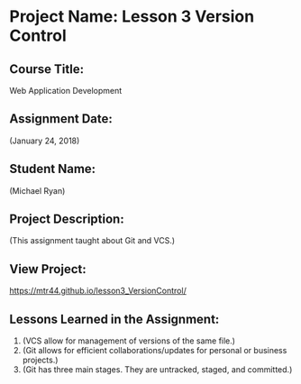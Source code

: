# Project Name:  Lesson 3 Version Control


## Course Title:
Web Application Development

## Assignment Date:  
(January 24, 2018)

## Student Name:  
(Michael Ryan)

## Project Description:
(This assignment taught about Git and VCS.)

## View Project:
https://mtr44.github.io/lesson3_VersionControl/

## Lessons Learned in the Assignment:
1. (VCS allow for management of versions of the same file.)
2. (Git allows for efficient collaborations/updates for personal or business projects.)
3. (Git has three main stages. They are untracked, staged, and committed.)


